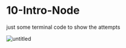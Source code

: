 # 10-Intro-Node

just some terminal code to show the attempts

![untitled](https://user-images.githubusercontent.com/12276056/31806809-6c5830ca-b538-11e7-956e-de813c87c90d.png)
